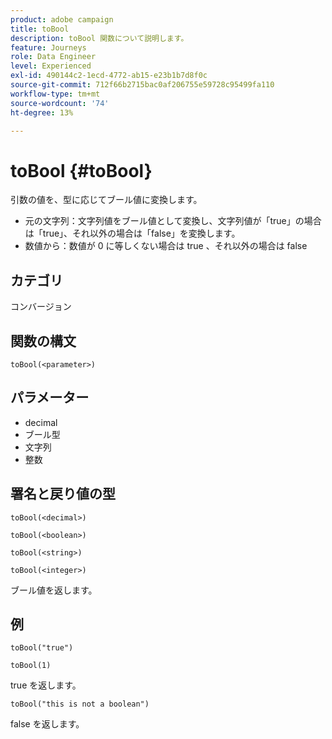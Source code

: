 ```yaml
---
product: adobe campaign
title: toBool
description: toBool 関数について説明します。
feature: Journeys
role: Data Engineer
level: Experienced
exl-id: 490144c2-1ecd-4772-ab15-e23b1b7d8f0c
source-git-commit: 712f66b2715bac0af206755e59728c95499fa110
workflow-type: tm+mt
source-wordcount: '74'
ht-degree: 13%

---
```


# toBool {#toBool}

引数の値を、型に応じてブール値に変換します。

* 元の文字列：文字列値をブール値として変換し、文字列値が「true」の場合は「true」、それ以外の場合は「false」を変換します。
* 数値から：数値が 0 に等しくない場合は true 、それ以外の場合は false

## カテゴリ

コンバージョン

## 関数の構文

`toBool(<parameter>)`

## パラメーター

* decimal
* ブール型
* 文字列
* 整数

## 署名と戻り値の型

`toBool(<decimal>)`

`toBool(<boolean>)`

`toBool(<string>)`

`toBool(<integer>)`

ブール値を返します。

## 例

`toBool("true")`

`toBool(1)`

true を返します。

`toBool("this is not a boolean")`

false を返します。
